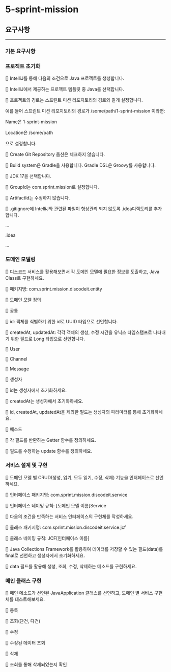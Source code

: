 # 5-sprint-mission

## 요구사항

---

### 기본 요구사항

### 프로젝트 초기화

[] IntelliJ를 통해 다음의 조건으로 Java 프로젝트를 생성합니다.

[]  IntelliJ에서 제공하는 프로젝트 템플릿 중 Java를 선택합니다.

[]  프로젝트의 경로는 스프린트 미션 리포지토리의 경로와 같게 설정합니다.

예를 들어 스프린트 미션 리포지토리의 경로가 /some/path/1-sprint-mission 이라면:

Name은 1-sprint-mission

Location은 /some/path

으로 설정합니다.

[]  Create Git Repository 옵션은 체크하지 않습니다.

[]  Build system은 Gradle을 사용합니다. Gradle DSL은 Groovy를 사용합니다.

[]  JDK 17을 선택합니다.

[]  GroupId는 com.sprint.mission로 설정합니다.

[]  ArtifactId는 수정하지 않습니다.

[]  .gitignore에 IntelliJ와 관련된 파일이 형상관리 되지 않도록 .idea디렉토리를 추가합니다.

...

.idea

...

### 도메인 모델링

[] 디스코드 서비스를 활용해보면서 각 도메인 모델에 필요한 정보를 도출하고, Java Class로 구현하세요.

[] 패키지명: com.sprint.mission.discodeit.entity

[] 도메인 모델 정의

[] 공통

[] id: 객체를 식별하기 위한 id로 UUID 타입으로 선언합니다.

[] createdAt, updatedAt: 각각 객체의 생성, 수정 시간을 유닉스 타임스탬프로 나타내기 위한 필드로 Long 타입으로 선언합니다.

[] User

[] Channel

[] Message

[] 생성자

[] id는 생성자에서 초기화하세요.

[] createdAt는 생성자에서 초기화하세요.

[] id, createdAt, updatedAt을 제외한 필드는 생성자의 파라미터를 통해 초기화하세요.

[] 메소드

[] 각 필드를 반환하는 Getter 함수를 정의하세요.

[] 필드를 수정하는 update 함수를 정의하세요.

### 서비스 설계 및 구현

[] 도메인 모델 별 CRUD(생성, 읽기, 모두 읽기, 수정, 삭제) 기능을 인터페이스로 선언하세요.

[] 인터페이스 패키지명: com.sprint.mission.discodeit.service

[] 인터페이스 네이밍 규칙: [도메인 모델 이름]Service

[] 다음의 조건을 만족하는 서비스 인터페이스의 구현체를 작성하세요.

[] 클래스 패키지명: com.sprint.mission.discodeit.service.jcf

[] 클래스 네이밍 규칙: JCF[인터페이스 이름]

[] Java Collections Framework를 활용하여 데이터를 저장할 수 있는 필드(data)를 final로 선언하고 생성자에서 초기화하세요.

[] data 필드를 활용해 생성, 조회, 수정, 삭제하는 메소드를 구현하세요.

### 메인 클래스 구현

[] 메인 메소드가 선언된 JavaApplication 클래스를 선언하고, 도메인 별 서비스 구현체를 테스트해보세요.

[] 등록

[] 조회(단건, 다건)

[] 수정

[] 수정된 데이터 조회

[] 삭제

[] 조회를 통해 삭제되었는지 확인